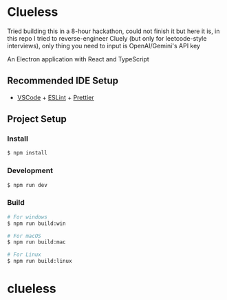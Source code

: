 # Clueless

Tried building this in a 8-hour hackathon, could not finish it but here it is, in this repo I tried to reverse-engineer Cluely (but only for leetcode-style interviews), only thing you need to input is OpenAI/Gemini's API key

An Electron application with React and TypeScript

## Recommended IDE Setup

- [VSCode](https://code.visualstudio.com/) + [ESLint](https://marketplace.visualstudio.com/items?itemName=dbaeumer.vscode-eslint) + [Prettier](https://marketplace.visualstudio.com/items?itemName=esbenp.prettier-vscode)

## Project Setup

### Install

```bash
$ npm install
```

### Development

```bash
$ npm run dev
```

### Build

```bash
# For windows
$ npm run build:win

# For macOS
$ npm run build:mac

# For Linux
$ npm run build:linux
```
# clueless
